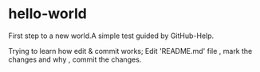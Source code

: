 # hello-world
First step to a new world.A simple test guided by GitHub-Help.

Trying to learn how edit & commit works;
Edit 'README.md' file , mark the changes and why , commit the changes.
